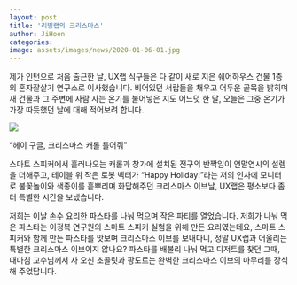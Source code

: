 ```yaml
---
layout: post
title: '리빙랩의 크리스마스'
author: JiHoon
categories: 
image: assets/images/news/2020-01-06-01.jpg
---
```

제가 인턴으로 처음 출근한 날, UX랩 식구들은 다 같이 새로 지은 쉐어하우스 건물 1층의 혼자잘살기 연구소로 이사했습니다. 비어있던 서랍들을 채우고 어두운 골목을 밝히며 새 건물과 그 주변에 사람 사는 온기를 불어넣은 지도 어느덧 한 달, 오늘은 그중 온기가 가장 따듯했던 날에 대해 적어보려 합니다.

<img src="{{site.baseurl}}/assets/images/news/2020-01-06-01.jpg">

“헤이 구글, 크리스마스 캐롤 틀어줘”

스마트 스피커에서 흘러나오는 캐롤과 창가에 설치된 전구의 반짝임이 연말연시의 설렘을 더해주고, 테이블 위 작은 로봇 벡터가 “Happy Holiday!”라는 저의 인사에 모니터로 불꽃놀이와 색종이를 흩뿌리며 화답해주던 크리스마스 이브날, UX랩은 평소보다 좀 더 특별한 시간을 보냈습니다.

저희는 이날 손수 요리한 파스타를 나눠 먹으며 작은 파티를 열었습니다. 저희가 나눠 먹은 파스타는 이정복 연구원의 스마트 스피커 실험을 위해 만든 요리였는데요, 스마트 스피커와 함께 만든 파스타를 맛보며 크리스마스 이브를 보내다니, 정말 UX랩과 어울리는 특별한 크리스마스 이브이지 않나요? 파스타를 배불리 나눠 먹고 디저트를 찾던 그때, 때마침 교수님께서 사 오신 초콜릿과 팡도르는 완벽한 크리스마스 이브의 마무리를 장식해 주었답니다.
